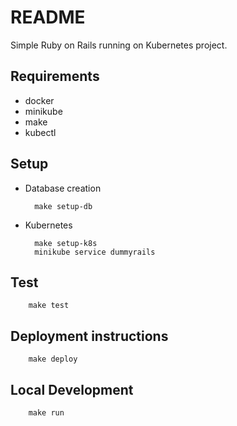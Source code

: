 # README

Simple Ruby on Rails running on Kubernetes project.

## Requirements

- docker
- minikube
- make
- kubectl

## Setup

- Database creation

		make setup-db

- Kubernetes

 		make setup-k8s
		minikube service dummyrails

## Test

		make test


## Deployment instructions

		make deploy


## Local Development

		make run
